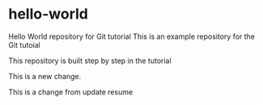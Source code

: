 # hello-world
Hello World repository for Git tutorial
This is an example repository for the Git tutoial

This repository is built step by step in the tutorial

This is a new change.

This is a change from update resume
